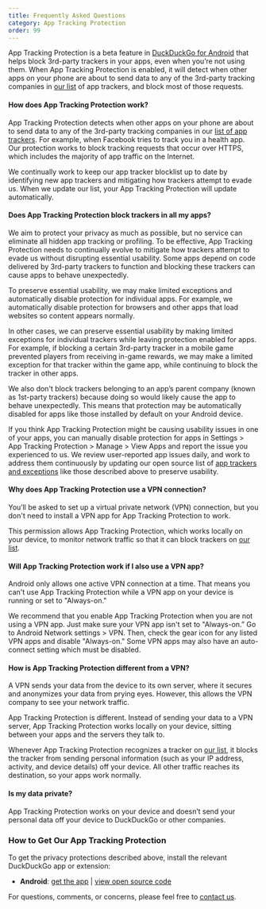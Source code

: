 ```yaml
---
title: Frequently Asked Questions
category: App Tracking Protection
order: 99
---
```


App Tracking Protection is a beta feature in [DuckDuckGo for Android](https://play.google.com/store/apps/details?id=com.duckduckgo.mobile.android) that helps block 3rd-party trackers in your apps, even when you’re not using them. When App Tracking Protection is enabled, it will detect when other apps on your phone are about to send data to any of the 3rd-party tracking companies in [our list](https://github.com/duckduckgo/tracker-blocklists/blob/main/app/README.md) of app trackers, and block most of those requests.

#### How does App Tracking Protection work?

App Tracking Protection detects when other apps on your phone are about to send data to any of the 3rd-party tracking companies in our [list of app trackers](https://github.com/duckduckgo/tracker-blocklists/blob/main/app/README.md). For example, when Facebook tries to track you in a health app. Our protection works to block tracking requests that occur over HTTPS, which includes the majority of app traffic on the Internet.

We continually work to keep our app tracker blocklist up to date by identifying new app trackers and mitigating how trackers attempt to evade us. When we update our list, your App Tracking Protection will update automatically.

#### Does App Tracking Protection block trackers in all my apps?

We aim to protect your privacy as much as possible, but no service can eliminate all hidden app tracking or profiling. To be effective, App Tracking Protection needs to continually evolve to mitigate how trackers attempt to evade us without disrupting essential usability. Some apps depend on code delivered by 3rd-party trackers to function and blocking these trackers can cause apps to behave unexpectedly.

To preserve essential usability, we may make limited exceptions and automatically disable protection for individual apps. For example, we automatically disable protection for browsers and other apps that load websites so content appears normally.

In other cases, we can preserve essential usability by making limited exceptions for individual trackers while leaving protection enabled for apps.  For example, if blocking a certain 3rd-party tracker in a mobile game prevented players from receiving in-game rewards, we may make a limited exception for that tracker within the game app, while continuing to block the tracker in other apps.

We also don't block trackers belonging to an app’s parent company (known as 1st-party trackers) because doing so would likely cause the app to behave unexpectedly. This means that protection may be automatically disabled for apps like those installed by default on your Android device.

If you think App Tracking Protection might be causing usability issues in one of your apps, you can manually disable protection for apps in Settings > App Tracking Protection > Manage > View Apps and report the issue you experienced to us. We review user-reported app issues daily, and work to address them continuously by updating our open source list of [app trackers and exceptions](https://github.com/duckduckgo/tracker-blocklists/blob/main/app/README.md) like those described above to preserve usability.

#### Why does App Tracking Protection use a VPN connection?

You’ll be asked to set up a virtual private network (VPN) connection, but you don't need to install a VPN app for App Tracking Protection to work.

This permission allows App Tracking Protection, which works locally on your device, to monitor network traffic so that it can block trackers on [our list](https://github.com/duckduckgo/tracker-blocklists/blob/main/app/README.md).

#### Will App Tracking Protection work if I also use a VPN app?

Android only allows one active VPN connection at a time. That means you can't use App Tracking Protection while a VPN app on your device is running or set to "Always-on."

We recommend that you enable App Tracking Protection when you are not using a VPN app. Just make sure your VPN app isn't set to "Always-on.” Go to Android Network settings > VPN. Then, check the gear icon for any listed VPN apps and disable "Always-on." Some VPN apps may also have an auto-connect setting which must be disabled.

#### How is App Tracking Protection different from a VPN?

A VPN sends your data from the device to its own server, where it secures and anonymizes your data from prying eyes. However, this allows the VPN company to see your network traffic.

App Tracking Protection is different. Instead of sending your data to a VPN server, App Tracking Protection works locally on your device, sitting between your apps and the servers they talk to.

Whenever App Tracking Protection recognizes a tracker on [our list](https://github.com/duckduckgo/tracker-blocklists/blob/main/app/README.md), it blocks the tracker from sending personal information (such as your IP address, activity, and device details) off your device. All other traffic reaches its destination, so your apps work normally.

#### Is my data private?

App Tracking Protection works on your device and doesn’t send your personal data off your device to DuckDuckGo or other companies.

### How to Get Our App Tracking Protection 

To get the privacy protections described above, install the relevant DuckDuckGo app or extension:

-   **Android**: [get the app](https://play.google.com/store/apps/details?id=com.duckduckgo.mobile.android) \| [view open source code](https://github.com/duckduckgo/Android)

For questions, comments, or concerns, please feel free to [contact us](https://help.duckduckgo.com/duckduckgo-help-pages/company/contact-us/).

